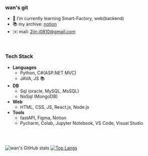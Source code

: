 ### wan's git

- 🌱 I’m currently learning Smart-Factory, web(backend)
- 📚 my archive: [notion](https://www.notion.so/Coding-6b91713ecae1415d9f19db414d59aee4?pvs=21)
- ✉️ mail: 2jin.j0810@gmail.com

<!--[뱃지 만들기](https://eunhee-programming.tistory.com/239)
		<img src="https://img.shields.io/badge/2jin.j0810@gmail.com-red?style=flat&logo=gmail&logoColor=FFFFF"/>
-->

<br/>


### Tech Stack

- **Languages**
    - Python, C#(ASP.NET MVC)
    - JAVA, JS 📚
- **DB**
    - Sql (oracle, MySQL, MsSQL)
    - NoSql (MongoDB)
- **Web**
    - HTML, CSS, JS, React.js, Node.js
- **Tools**
    - fastAPI, Figma, Notion
    - Pycharm, Colab, Jupyter Notebook, VS Code, Visual Studio



<br/><br/>

![wan's GitHub stats](https://github-readme-stats.vercel.app/api?username=wan0911&show_icons=true&theme=tokyonight)
[![Top Langs](https://github-readme-stats.vercel.app/api/top-langs/?username=wan0911&layout=compact&theme=dark)](https://github.com/wan0911/wan0911)  



<!--
**wan0911/wan0911** is a ✨ _special_ ✨ repository because its `README.md` (this file) appears on your GitHub profile.

Here are some ideas to get you started:

- 🔭 I’m currently working on ...
- 🌱 I’m currently learning ...
- 👯 I’m looking to collaborate on ...
- 🤔 I’m looking for help with ...
- 💬 Ask me about ...
- 📫 How to reach me: ...
- 😄 Pronouns: ...
- ⚡ Fun fact: ...
-->
